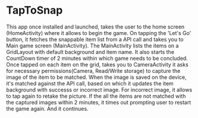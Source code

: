 # TapToSnap
This app once installed and launched, takes the user to the home screen (HomeActivity) where it allows to begin the game. 
On tapping the 'Let's Go' button, it fetches the snappable item list from a API call and takes you to Main game screen (MainActivity).
The MainActivity lists the items on a GridLayout with default background and item name. It also starts the CountDown timer of 2 minutes within which game needs to
be concluded.
Once tapped on each item on the grid, takes you to CameraActivity it asks for necessary permissions(Camera, Read/Write storage) to capture the image of the item to be matched.
When the image is saved on the device, it's matched against the API call, based on which it updates the item background with successs or incorrect image. 
For incorrect image, it allows to tap again to retake the picture.
If the all the items are not matched with the captured images within 2 minutes, it times out prompting user to restart the game again. And it continues.
